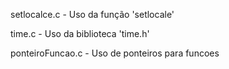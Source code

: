 setlocalce.c - Uso da função 'setlocale'

time.c - Uso da biblioteca 'time.h'

ponteiroFuncao.c - Uso de ponteiros para funcoes
